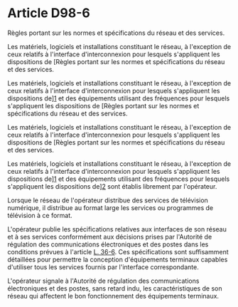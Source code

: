 # Article D98-6

Règles portant sur les normes et spécifications du réseau et des services. 

Les matériels, logiciels et installations constituant le réseau, à l'exception de ceux relatifs à l'interface d'interconnexion pour lesquels s'appliquent les dispositions de [Règles portant sur les normes et spécifications du réseau et des services. 

Les matériels, logiciels et installations constituant le réseau, à l'exception de ceux relatifs à l'interface d'interconnexion pour lesquels s'appliquent les dispositions de][1] et des équipements utilisant des fréquences pour lesquels s'appliquent les dispositions de [Règles portant sur les normes et spécifications du réseau et des services. 

Les matériels, logiciels et installations constituant le réseau, à l'exception de ceux relatifs à l'interface d'interconnexion pour lesquels s'appliquent les dispositions de [Règles portant sur les normes et spécifications du réseau et des services. 

Les matériels, logiciels et installations constituant le réseau, à l'exception de ceux relatifs à l'interface d'interconnexion pour lesquels s'appliquent les dispositions de][1] et des équipements utilisant des fréquences pour lesquels s'appliquent les dispositions de][2] sont établis librement par l'opérateur. 

Lorsque le réseau de l'opérateur distribue des services de télévision numérique, il distribue au format large les services ou programmes de télévision à ce format. 

L'opérateur publie les spécifications relatives aux interfaces de son réseau et à ses services conformément aux décisions prises par l'Autorité de régulation des communications électroniques et des postes dans les conditions prévues à l'article [L. 36-6][3]. Ces spécifications sont suffisamment détaillées pour permettre la conception d'équipements terminaux capables d'utiliser tous les services fournis par l'interface correspondante. 

L'opérateur signale à l'Autorité de régulation des communications électroniques et des postes, sans retard indu, les caractéristiques de son réseau qui affectent le bon fonctionnement des équipements terminaux.

 [1]: /affichCodeArticle.do?cidTexte=LEGITEXT000006070987&idArticle=LEGIARTI000006464117&dateTexte=&categorieLien=cid
 [2]: /affichCodeArticle.do?cidTexte=LEGITEXT000006070987&idArticle=LEGIARTI000006465939&dateTexte=&categorieLien=cid
 [3]: /affichCodeArticle.do?cidTexte=LEGITEXT000006070987&idArticle=LEGIARTI000006465843&dateTexte=&categorieLien=cid